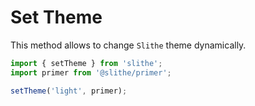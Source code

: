 # Set Theme
 
This method allows to change `Slithe` theme dynamically.

``` typescript
import { setTheme } from 'slithe';
import primer from '@slithe/primer';

setTheme('light', primer);
```
